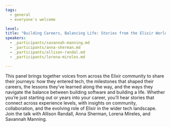 ```yaml
---
tags:
  - general
  - everyone's welcome

level:
title: "Building Careers, Balancing Life: Stories from the Elixir World and Beyond"
speakers:
  - _participants/savannah-manning.md
  - _participants/anna-sherman.md
  - _participants/allison-randal.md
  - _participants/lorena-mireles.md

---
```

This panel brings together voices from across the Elixir community to share their journeys: how they entered tech, the milestones that shaped their careers, the lessons they’ve learned along the way, and the ways they navigate the balance between building software and building a life. Whether you’re just starting out or years into your career, you’ll hear stories that connect across experience levels, with insights on community, collaboration, and the evolving role of Elixir in the wider tech landscape. Join the talk with Allison Randall, Anna Sherman, Lorena Mireles, and Savannah Manning. 
